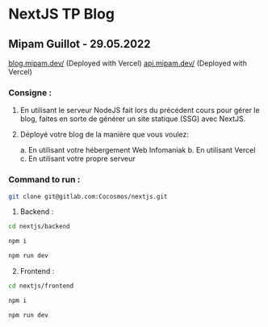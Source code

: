 # NextJS TP Blog

## Mipam Guillot - 29.05.2022

[blog.mipam.dev/](https://blog.mipam.dev/) (Deployed with Vercel)
[api.mipam.dev/](https://api.mipam.dev/) (Deployed with Vercel)

### Consigne :

1. En utilisant le serveur NodeJS fait lors du précédent cours pour gérer le blog,
   faites en sorte de générer un site statique (SSG) avec NextJS.

2. Déployé votre blog de la manière que vous voulez:

   a. En utilisant votre hébergement Web Infomaniak
   b. En utilisant Vercel
   c. En utilisant votre propre serveur

### Command to run :

```sh
git clone git@gitlab.com:Cocosmos/nextjs.git
```

1. Backend :

```sh
cd nextjs/backend
```

```sh
npm i
```

```sh
npm run dev
```

2. Frontend :

```sh
cd nextjs/frontend
```

```sh
npm i
```

```sh
npm run dev
```
